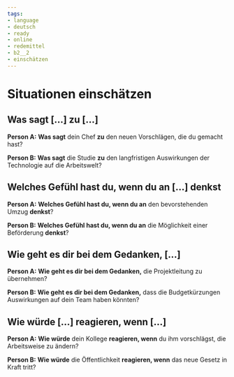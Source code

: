 ```yaml
---
tags:
- language
- deutsch
- ready
- online
- redemittel
- b2__2
- einschätzen
---
```

# Situationen einschätzen

## Was sagt [...] zu [...]

__Person A:__ __Was sagt__ dein Chef __zu__ den neuen Vorschlägen, die du gemacht hast?

__Person B:__ __Was sagt__ die Studie __zu__ den langfristigen Auswirkungen der Technologie auf die Arbeitswelt?

## Welches Gefühl hast du, wenn du an [...] denkst

__Person A:__ __Welches Gefühl hast du, wenn du an__ den bevorstehenden Umzug __denkst__?

__Person B:__ __Welches Gefühl hast du, wenn du an__ die Möglichkeit einer Beförderung __denkst__?

## Wie geht es dir bei dem Gedanken, [...]

__Person A:__ __Wie geht es dir bei dem Gedanken,__ die Projektleitung zu übernehmen?

__Person B:__ __Wie geht es dir bei dem Gedanken,__ dass die Budgetkürzungen Auswirkungen auf dein Team haben könnten?

## Wie würde [...] reagieren, wenn [...]

__Person A:__ __Wie würde__ dein Kollege __reagieren, wenn__ du ihm vorschlägst, die Arbeitsweise zu ändern?

__Person B:__ __Wie würde__ die Öffentlichkeit __reagieren, wenn__ das neue Gesetz in Kraft tritt?
